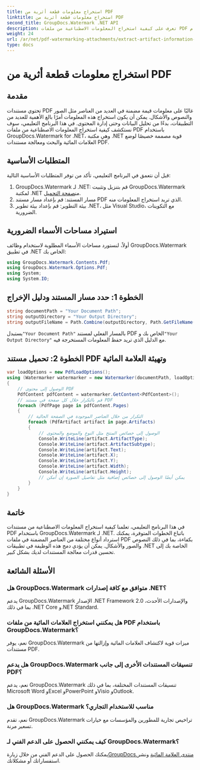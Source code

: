 ```yaml
---
title: استخراج معلومات قطعة أثرية من PDF
linktitle: استخراج معلومات قطعة أثرية من PDF
second_title: GroupDocs.Watermark .NET API
description: تعرف على كيفية استخراج المعلومات الاصطناعية من ملفات PDF باستخدام GroupDocs.Watermark لـ .NET. تعزيز قدرات معالجة المستندات الخاصة بك.
weight: 24
url: /ar/net/pdf-watermarking-attachments/extract-artifact-information-pdf/
type: docs
---
```

# استخراج معلومات قطعة أثرية من PDF

## مقدمة
تحتوي مستندات PDF غالبًا على معلومات قيمة مضمنة في العديد من العناصر مثل الصور والنصوص والأشكال. يمكن أن يكون استخراج هذه المعلومات أمرًا بالغ الأهمية للعديد من التطبيقات، بدءًا من تحليل البيانات وحتى إدارة المحتوى. في هذا البرنامج التعليمي، سوف نستكشف كيفية استخراج المعلومات الاصطناعية من ملفات PDF باستخدام GroupDocs.Watermark for .NET، وهي مكتبة .NET قوية مصممة خصيصًا لوضع العلامات المائية والبحث ومعالجة مستندات PDF.
## المتطلبات الأساسية
قبل أن نتعمق في البرنامج التعليمي، تأكد من توفر المتطلبات الأساسية التالية:
1.  GroupDocs.Watermark لـ .NET: قم بتنزيل وتثبيت GroupDocs.Watermark لمكتبة .NET من[صفحة التحميل](https://releases.groupdocs.com/Watermark/net/).
2. مسار المستند: قم بإعداد مسار مستند PDF الذي تريد استخراج المعلومات منه.
3. بيئة التطوير: قم بإعداد بيئة تطوير .NET، مثل Visual Studio، مع التكوينات الضرورية.

## استيراد مساحات الأسماء الضرورية
أولاً، لنستورد مساحات الأسماء المطلوبة لاستخدام وظائف GroupDocs.Watermark في تطبيق .NET الخاص بك:
```csharp
using GroupDocs.Watermark.Contents.Pdf;
using GroupDocs.Watermark.Options.Pdf;
using System;
using System.IO;
```
## الخطوة 1: حدد مسار المستند ودليل الإخراج
```csharp
string documentPath = "Your Document Path";
string outputDirectory = "Your Output Directory";
string outputFileName = Path.Combine(outputDirectory, Path.GetFileName(documentPath));
```
 يستبدل`"Your Document Path"` بالمسار الفعلي لمستند PDF الخاص بك و`"Your Output Directory"` مع الدليل الذي تريد حفظ المعلومات المستخرجة فيه.
## الخطوة 2: تحميل مستند PDF وتهيئة العلامة المائية
```csharp
var loadOptions = new PdfLoadOptions();
using (Watermarker watermarker = new Watermarker(documentPath, loadOptions))
{
    // الوصول إلى محتوى PDF
    PdfContent pdfContent = watermarker.GetContent<PdfContent>();
    // قم بالتكرار خلال كل صفحة في مستند PDF
    foreach (PdfPage page in pdfContent.Pages)
    {
        // التكرار من خلال العناصر الموجودة في الصفحة الحالية
        foreach (PdfArtifact artifact in page.Artifacts)
        {
            // الوصول إلى خصائص المنتج مثل النوع والموضع والمحتوى
            Console.WriteLine(artifact.ArtifactType);
            Console.WriteLine(artifact.ArtifactSubtype);
            Console.WriteLine(artifact.Text);
            Console.WriteLine(artifact.X);
            Console.WriteLine(artifact.Y);
            Console.WriteLine(artifact.Width);
            Console.WriteLine(artifact.Height);
            // يمكن أيضًا الوصول إلى خصائص إضافية مثل تفاصيل الصورة إن أمكن
        }
    }
}
```

## خاتمة
في هذا البرنامج التعليمي، تعلمنا كيفية استخراج المعلومات الاصطناعية من مستندات PDF باستخدام GroupDocs.Watermark لـ .NET. باتباع الخطوات المتوفرة، يمكنك استرداد أنواع مختلفة من العناصر المضمنة في ملفات PDF بكفاءة، بما في ذلك النصوص والصور والأشكال. يمكن أن يؤدي دمج هذه الوظيفة في تطبيقات .NET الخاصة بك إلى تحسين قدرات معالجة المستندات لديك بشكل كبير.
## الأسئلة الشائعة
### هل GroupDocs.Watermark متوافق مع كافة إصدارات .NET؟
يدعم GroupDocs.Watermark الإصدار .NET Framework 2.0 والإصدارات الأحدث، بما في ذلك .NET Core و.NET Standard.
### هل يمكنني استخراج العلامات المائية من ملفات PDF باستخدام GroupDocs.Watermark؟
نعم، يوفر GroupDocs.Watermark ميزات قوية لاكتشاف العلامات المائية وإزالتها من مستندات PDF.
### هل يدعم GroupDocs.Watermark تنسيقات المستندات الأخرى إلى جانب PDF؟
نعم، يدعم GroupDocs.Watermark تنسيقات المستندات المختلفة، بما في ذلك Microsoft Word وExcel وPowerPoint وVisio وOutlook.
### هل GroupDocs.Watermark مناسب للاستخدام التجاري؟
نعم، تقدم GroupDocs.Watermark تراخيص تجارية للمطورين والمؤسسات مع خيارات تسعير مرنة.
### كيف يمكنني الحصول على الدعم الفني لـ GroupDocs.Watermark؟
 يمكنك الحصول على الدعم الفني من خلال زيارة[GroupDocs.منتدى العلامة المائية](https://forum.groupdocs.com/c/watermark/19) ونشر استفساراتك أو مشكلاتك.